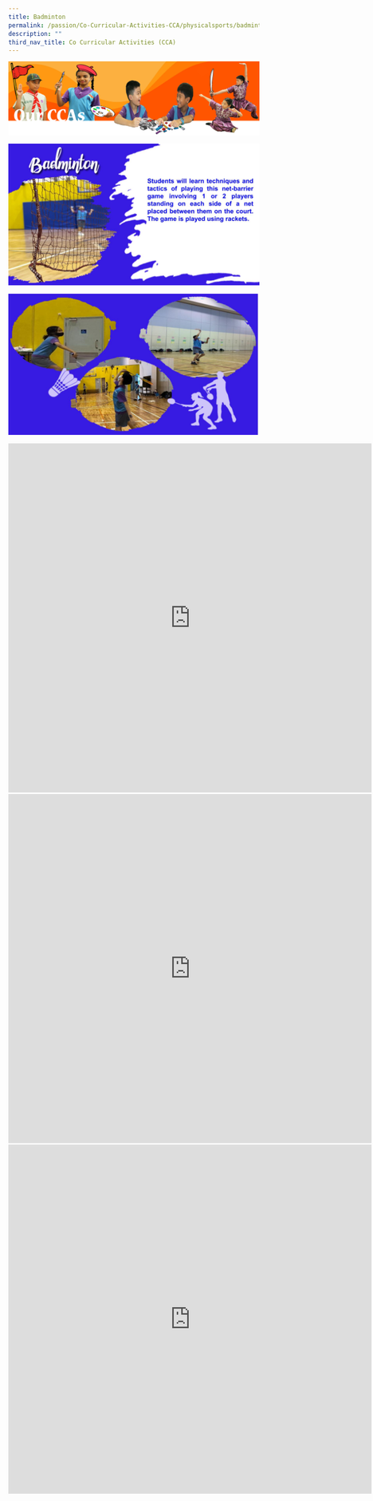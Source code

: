 ```yaml
---
title: Badminton
permalink: /passion/Co-Curricular-Activities-CCA/physicalsports/badminton/
description: ""
third_nav_title: Co Curricular Activities (CCA)
---
```

![](/images/CCAbanner.png)

![](/images/CCA2022/CCA-Badmintonpptx-1.jpg)

![](/images/CCA2022/CCA-Badmintonpptx2.jpg)


<iframe allowfullscreen="true" height="700" width="729" frameborder="0" src="https://docs.google.com/presentation/d/e/2PACX-1vSZIQviYxYv2aFe4ROr90qe4sKGtnTI7DqjBlgSP0HL4svcMki8nlsYgmVAMWi2TYzCUX2G0aih_B5R/embed?start=true&amp;loop=true&amp;delayms=3000"></iframe>

<iframe title="Badminton Video Royce.MOV" allowfullscreen="" allow="autoplay; fullscreen; picture-in-picture" frameborder="0" height="700" width="729" src="https://player.vimeo.com/video/800396606?h=59d20135be&amp;badge=0&amp;autopause=0&amp;player_id=0&amp;app_id=58479"></iframe>

<iframe title="Badminton Video Daniel.MOV" allowfullscreen="" allow="autoplay; fullscreen; picture-in-picture" frameborder="0" height="700" width="729" src="https://player.vimeo.com/video/798275874?h=95dd1370ed&amp;badge=0&amp;autopause=0&amp;player_id=0&amp;app_id=58479"></iframe>